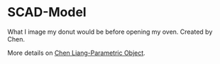 # SCAD-Model

What I image my donut would be before opening my oven. Created by Chen.

More details on [Chen Liang-Parametric Object](http://wp.me/p5yQsU-F3).
